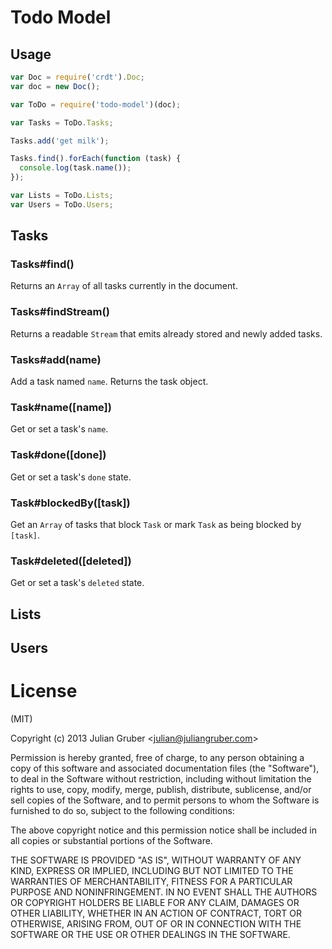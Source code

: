
# Todo Model

## Usage

```js
var Doc = require('crdt').Doc;
var doc = new Doc();

var ToDo = require('todo-model')(doc);

var Tasks = ToDo.Tasks;

Tasks.add('get milk');

Tasks.find().forEach(function (task) {
  console.log(task.name());
});

var Lists = ToDo.Lists;
var Users = ToDo.Users;
```

## Tasks

### Tasks#find()

Returns an `Array` of all tasks currently in the document.

### Tasks#findStream()

Returns a readable `Stream` that emits already stored and newly added tasks.

### Tasks#add(name)

Add a task named `name`. Returns the task object.

### Task#name([name])

Get or set a task's `name`.

### Task#done([done])

Get or set a task's `done` state.

### Task#blockedBy([task])

Get an `Array` of tasks that block `Task` or mark `Task` as being blocked by `[task]`.

### Task#deleted([deleted])

Get or set a task's `deleted` state.

## Lists

## Users

# License

(MIT)

Copyright (c) 2013 Julian Gruber &lt;julian@juliangruber.com&gt;

Permission is hereby granted, free of charge, to any person obtaining a copy of
this software and associated documentation files (the "Software"), to deal in
the Software without restriction, including without limitation the rights to
use, copy, modify, merge, publish, distribute, sublicense, and/or sell copies
of the Software, and to permit persons to whom the Software is furnished to do
so, subject to the following conditions:

The above copyright notice and this permission notice shall be included in all
copies or substantial portions of the Software.

THE SOFTWARE IS PROVIDED "AS IS", WITHOUT WARRANTY OF ANY KIND, EXPRESS OR
IMPLIED, INCLUDING BUT NOT LIMITED TO THE WARRANTIES OF MERCHANTABILITY,
FITNESS FOR A PARTICULAR PURPOSE AND NONINFRINGEMENT. IN NO EVENT SHALL THE
AUTHORS OR COPYRIGHT HOLDERS BE LIABLE FOR ANY CLAIM, DAMAGES OR OTHER
LIABILITY, WHETHER IN AN ACTION OF CONTRACT, TORT OR OTHERWISE, ARISING FROM,
OUT OF OR IN CONNECTION WITH THE SOFTWARE OR THE USE OR OTHER DEALINGS IN THE
SOFTWARE.

